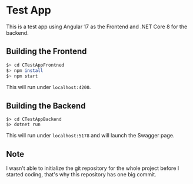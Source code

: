 # Test App

This is a test app using Angular 17 as the Frontend and .NET Core 8 for the backend.

## Building the Frontend
```bash
$> cd CTestAppFrontned
$> npm install
$> npm start
```

This will run under `localhost:4200`.

## Building the Backend
```
$> cd CTestAppBackend
$> dotnet run
```

This will run under `localhost:5178` and will launch the Swagger page.

## Note
I wasn't able to initialize the git repository for the whole project before I started coding, that's why this repository has one big commit.
